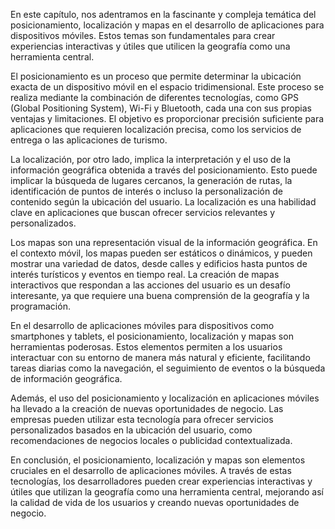En este capítulo, nos adentramos en la fascinante y compleja temática del posicionamiento, localización y mapas en el desarrollo de aplicaciones para dispositivos móviles. Estos temas son fundamentales para crear experiencias interactivas y útiles que utilicen la geografía como una herramienta central.

El posicionamiento es un proceso que permite determinar la ubicación exacta de un dispositivo móvil en el espacio tridimensional. Este proceso se realiza mediante la combinación de diferentes tecnologías, como GPS (Global Positioning System), Wi-Fi y Bluetooth, cada una con sus propias ventajas y limitaciones. El objetivo es proporcionar precisión suficiente para aplicaciones que requieren localización precisa, como los servicios de entrega o las aplicaciones de turismo.

La localización, por otro lado, implica la interpretación y el uso de la información geográfica obtenida a través del posicionamiento. Esto puede implicar la búsqueda de lugares cercanos, la generación de rutas, la identificación de puntos de interés o incluso la personalización de contenido según la ubicación del usuario. La localización es una habilidad clave en aplicaciones que buscan ofrecer servicios relevantes y personalizados.

Los mapas son una representación visual de la información geográfica. En el contexto móvil, los mapas pueden ser estáticos o dinámicos, y pueden mostrar una variedad de datos, desde calles y edificios hasta puntos de interés turísticos y eventos en tiempo real. La creación de mapas interactivos que respondan a las acciones del usuario es un desafío interesante, ya que requiere una buena comprensión de la geografía y la programación.

En el desarrollo de aplicaciones móviles para dispositivos como smartphones y tablets, el posicionamiento, localización y mapas son herramientas poderosas. Estos elementos permiten a los usuarios interactuar con su entorno de manera más natural y eficiente, facilitando tareas diarias como la navegación, el seguimiento de eventos o la búsqueda de información geográfica.

Además, el uso del posicionamiento y localización en aplicaciones móviles ha llevado a la creación de nuevas oportunidades de negocio. Las empresas pueden utilizar esta tecnología para ofrecer servicios personalizados basados en la ubicación del usuario, como recomendaciones de negocios locales o publicidad contextualizada.

En conclusión, el posicionamiento, localización y mapas son elementos cruciales en el desarrollo de aplicaciones móviles. A través de estas tecnologías, los desarrolladores pueden crear experiencias interactivas y útiles que utilizan la geografía como una herramienta central, mejorando así la calidad de vida de los usuarios y creando nuevas oportunidades de negocio.
